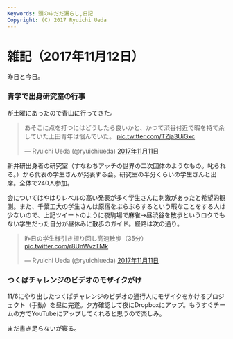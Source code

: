 ```yaml
---
Keywords: 頭の中だだ漏らし,日記
Copyright: (C) 2017 Ryuichi Ueda
---
```


# 雑記（2017年11月12日）

昨日と今日。

### 青学で出身研究室の行事

が土曜にあったので青山に行ってきた。

<blockquote class="twitter-tweet" data-lang="ja"><p lang="ja" dir="ltr">あそこに点を打つにはどうしたら良いかと、かつて渋谷付近で暇を持て余していた上田青年は悩んでいた。 <a href="https://t.co/TZja3UiGxc">pic.twitter.com/TZja3UiGxc</a></p>&mdash; Ryuichi Ueda (@ryuichiueda) <a href="https://twitter.com/ryuichiueda/status/929146551867285504?ref_src=twsrc%5Etfw">2017年11月11日</a></blockquote>
<script async src="https://platform.twitter.com/widgets.js" charset="utf-8"></script>


新井研出身者の研究室（すなわちアッチの世界の二次団体のようなもの。叱られる。）から代表の学生さんが発表する会。研究室の半分くらいの学生さんと出席。全体で240人参加。

会についてはやはりレベルの高い発表が多く学生さんに刺激があったと希望的観測。また、千葉工大の学生さんは原宿をぶらぶらするという暇なことをする人は少ないので、上記ツイートのように夜駒場で麻雀→昼渋谷を散歩というロクでもない学生だった自分が昼休みに散歩のガイド。経路は次の通り。

<blockquote class="twitter-tweet" data-lang="ja"><p lang="ja" dir="ltr">昨日の学生様引き摺り回し高速散歩（35分） <a href="https://t.co/r8UnWvzTMk">pic.twitter.com/r8UnWvzTMk</a></p>&mdash; Ryuichi Ueda (@ryuichiueda) <a href="https://twitter.com/ryuichiueda/status/929487894170845184?ref_src=twsrc%5Etfw">2017年11月11日</a></blockquote>
<script async src="https://platform.twitter.com/widgets.js" charset="utf-8"></script>


### つくばチャレンジのビデオのモザイクがけ

11/6にやり出したつくばチャレンジのビデオの通行人にモザイクをかけるプロジェクト（手動）を昼に完遂。夕方確認して夜にDropboxにアップ。もうすぐチームの方でYouTubeにアップしてくれると思うので楽しみ。


まだ書き足らないが寝る。
